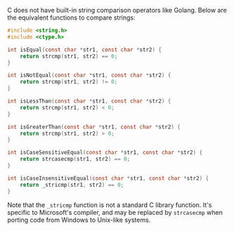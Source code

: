  C does not have built-in string comparison operators like Golang. Below are the equivalent functions to compare strings:

```c
#include <string.h>
#include <ctype.h>

int isEqual(const char *str1, const char *str2) {
    return strcmp(str1, str2) == 0;
}

int isNotEqual(const char *str1, const char *str2) {
    return strcmp(str1, str2) != 0;
}

int isLessThan(const char *str1, const char *str2) {
    return strcmp(str1, str2) < 0;
}

int isGreaterThan(const char *str1, const char *str2) {
    return strcmp(str1, str2) > 0;
}

int isCaseSensitiveEqual(const char *str1, const char *str2) {
    return strcasecmp(str1, str2) == 0;
}

int isCaseInsensitiveEqual(const char *str1, const char *str2) {
    return _stricmp(str1, str2) == 0;
}
```

Note that the `_stricmp` function is not a standard C library function. It's specific to Microsoft's compiler, and may be replaced by `strcasecmp` when porting code from Windows to Unix-like systems.
